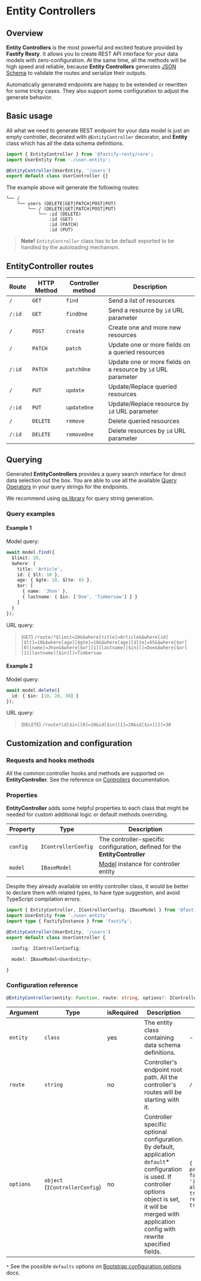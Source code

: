# Entity Controllers

## Overview

**Entity Controllers** is the most powerful and excited feature provided by **Fastify Resty**. It allows you to create REST API interface for your data models with zero-configuration. At the same time, all the methods will be high speed and reliable, because **Entity Controllers** generates [JSON Schema](https://json-schema.org/) to validate the routes and serialize their outputs.

Automatically generated endpoints are happy to be extended or rewritten for some tricky cases. They also support some configuration to adjust the generate behavior.

## Basic usage

All what we need to generate REST endpoint for your data model is just an empty controller, decorated with `@EntityController` decorator, and **Entity** class which has all the data schema definitions.

```ts
import { EntityController } from '@fastify-resty/core';
import UserEntity from './user.entity';

@EntityController(UserEntity, '/users')
export default class UserController {}
```

The example above will generate the following routes:

```
└── /
    └── users (DELETE|GET|PATCH|POST|PUT)
        └── / (DELETE|GET|PATCH|POST|PUT)
            └── :id (DELETE)
                :id (GET)
                :id (PATCH)
                :id (PUT)
```

> **Note!** `EntityController` class has to be default exported to be handled by 
the autoloading mechanism.

## EntityController routes

| Route | HTTP Method | Controller method | Description |
| --- | --- | --- | --- |
| `/` | `GET` | `find` | Send a list of resources |
| `/:id` | `GET` | `findOne` | Send a resource by `id` URL parameter |
| `/` | `POST` | `create` | Create one and more new resources |
| `/` | `PATCH` | `patch` | Update one or more fields on a queried resources |
| `/:id` | `PATCH` | `patchOne` | Update one or more fields on a resource by `id` URL parameter |
| `/` | `PUT` | `update` | Update/Replace queried resources |
| `/:id` | `PUT` | `updateOne` | Update/Replace resource by `id` URL parameter |
| `/` | `DELETE` | `remove` | Delete queried resources |
| `/:id` | `DELETE` | `removeOne` | Delete resources by `id` URL parameter |

## Querying

Generated **EntityControllers** provides a query search interface for direct data selection out the box. You are able to use all the available [Query Operators](./Model.md#query-operations) in your query strings for the endpoints.

We recommend using [qs library](https://www.npmjs.com/package/qs) for query string generation.

### Query examples

#### Example 1

Model query:

```ts
await model.find({
  $limit: 20,
  $where: {
    title: 'Article',
    id: { $lt: 10 },
    age: { $gte: 18, $lte: 65 },
    $or: [
      { name: 'Jhon' },
      { lastname: { $in: ['Doe', 'Timbersaw'] } }
    ]
  }
});
```

URL query:

> (`GET`) `/route/?$limit=20&$where[title]=Article&$where[id][$lt]=10&$where[age][$gte]=18&$where[age][$lte]=65&$where[$or][0][name]=Jhon&$where[$or][1][lastname][$in][]=Doe&$where[$or][1][lastname][$in][]=Timbersaw`

#### Example 2

Model query:

```ts
await model.delete({
  id: { $in: [10, 20, 30] }
});
```

URL query:

> (`DELETE`) `/route?id[$in][0]=10&id[$in][1]=20&id[$in][2]=30`

## Customization and configuration

### Requests and hooks methods

All the common controller hooks and methods are supported on **EntityController**. See the reference on [Controllers](./Controllers.md) documentation.

### Properties

**EntityController** adds some helpful properties to each class that might be needed for custom additional logic or default methods overriding.

| Property | Type | Description |
| --- | --- | --- |
| `config` | `IControllerConfig` | The controller-specific configuration, defined for the **EntityController** |
| `model` | `IBaseModel` | [Model](./Model.md) instance for controller entity |

Despite they already available on entity controller class, it would be better to declare them with related types, to have type suggestion, and avoid TypeScript compilation errors.

```ts
import { EntityController, IControllerConfig, IBaseModel } from '@fastify-resty/core';
import UserEntity from './user.entity'
import type { FastifyInstance } from 'fastify';

@EntityController(UserEntity, '/users')
export default class UserController {

  config: IControllerConfig;

  model: IBaseModel<UserEntity>;

}
```

### Configuration reference

```ts
@EntityController(entity: Function, route: string, options?: IControllerConfig);
```

| Argument | Type | isRequired | Description | Default |
| --- | --- | --- | --- | --- |
| `entity` | `class` | yes | The entity class containing data schema definitions. | - |
| `route` | `string` | no | Controller's endpoint root path. All the controller's routes will be starting with it. | `/` |
| `options` | `object` (`IControllerConfig`) | no | Controller specific optional configuration. By default, application `default`* configuration is used. If controller options object is set, it will be merged with application config with rewrite specified fields. | `{ pagination: false, id: 'id', allowMulti: true, returning: true }` |

`*` See the possible `defaults` options on [Bootstrap configuration options](./Bootstrapping.md#bootstrap-configuration-options) docs.
